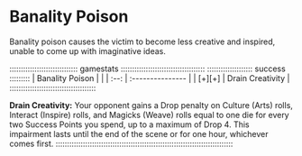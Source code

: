 # Banality Poison 

Banality poison causes the victim to become less creative and inspired, unable
to come up with imaginative ideas.

:::::::::::::::::::::::::::::: gamestats :::::::::::::::::::::::::::::::::::::
:::::::::::::::::::: success :::::::::
| Banality Poison |                  |
| :--:            | :--------------- |
| [+][+]          | Drain Creativity |
::::::::::::::::::::::::::::::::::::::

**Drain Creativity:** Your opponent gains a Drop penalty on Culture (Arts) rolls, Interact (Inspire) rolls,
and Magicks (Weave) rolls equal to one die for every two Success Points you spend, up to a
maximum of Drop 4. This impairment lasts until the end of the scene or
for one hour, whichever comes first.
::::::::::::::::::::::::::::::::::::::::::::::::::::::::::::::::::::::::::::::
